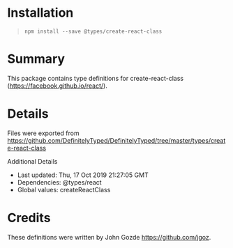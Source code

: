 # Installation
> `npm install --save @types/create-react-class`

# Summary
This package contains type definitions for create-react-class (https://facebook.github.io/react/).

# Details
Files were exported from https://github.com/DefinitelyTyped/DefinitelyTyped/tree/master/types/create-react-class

Additional Details
 * Last updated: Thu, 17 Oct 2019 21:27:05 GMT
 * Dependencies: @types/react
 * Global values: createReactClass

# Credits
These definitions were written by John Gozde <https://github.com/jgoz>.

